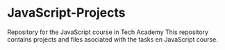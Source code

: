 # JavaScript-Projects
Repository for the JavaScript course in Tech Academy
This repository contains projects and files asociated with the tasks en JavaScript course.
